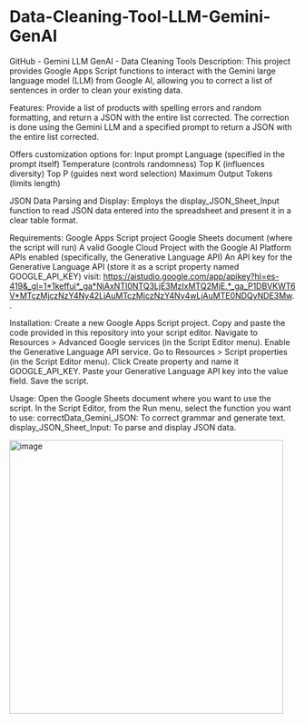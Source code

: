 # Data-Cleaning-Tool-LLM-Gemini-GenAI
GitHub - Gemini LLM GenAI - Data Cleaning Tools
Description:
This project provides Google Apps Script functions to interact with the Gemini large language model (LLM) from Google AI, allowing you to correct a list of sentences in order to clean your existing data.

Features:
  Provide a list of products with spelling errors and random formatting, and return a JSON with the entire list corrected.
  The correction is done using the Gemini LLM and a specified prompt to return a JSON with the entire list corrected.
  
Offers customization options for:
  Input prompt
  Language (specified in the prompt itself)
  Temperature (controls randomness)
  Top K (influences diversity)
  Top P (guides next word selection)
  Maximum Output Tokens (limits length)
  
JSON Data Parsing and Display:
  Employs the display_JSON_Sheet_Input function to read JSON data entered into the spreadsheet and present it in a clear table format.

Requirements:
  Google Apps Script project
  Google Sheets document (where the script will run)
  A valid Google Cloud Project with the Google AI Platform APIs enabled (specifically, the Generative Language API)
  An API key for the Generative Language API (store it as a script property named GOOGLE_API_KEY)
  visit: https://aistudio.google.com/app/apikey?hl=es-419&_gl=1*1keffui*_ga*NjAxNTI0NTQ3LjE3MzIxMTQ2MjE.*_ga_P1DBVKWT6V*MTczMjczNzY4Ny42LjAuMTczMjczNzY4Ny4wLjAuMTE0NDQyNDE3Mw..

Installation:
  Create a new Google Apps Script project.
  Copy and paste the code provided in this repository into your script editor.
  Navigate to Resources > Advanced Google services (in the Script Editor menu).
  Enable the Generative Language API service.
  Go to Resources > Script properties (in the Script Editor menu).
  Click Create property and name it GOOGLE_API_KEY.
  Paste your Generative Language API key into the value field.
  Save the script.

Usage:
Open the Google Sheets document where you want to use the script.
In the Script Editor, from the Run menu, select the function you want to use:
correctData_Gemini_JSON: To correct grammar and generate text.
display_JSON_Sheet_Input: To parse and display JSON data.

<img width="482" alt="image" src="https://github.com/user-attachments/assets/6e54a9ee-e6b9-4ca2-b197-c850e5de1e3b">
